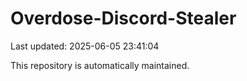 # Overdose-Discord-Stealer

Last updated: 2025-06-05 23:41:04

This repository is automatically maintained.
